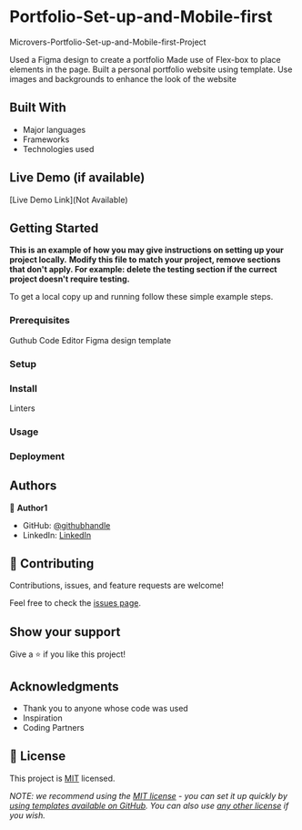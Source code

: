 # Portfolio-Set-up-and-Mobile-first

Microvers-Portfolio-Set-up-and-Mobile-first-Project

Used a Figma design to create a portfolio
Made use of Flex-box to place elements in the page.
Built a personal portfolio website using template.
Use images and backgrounds to enhance the look of the website

## Built With

- Major languages
- Frameworks
- Technologies used

## Live Demo (if available)

[Live Demo Link](Not Available)

## Getting Started

**This is an example of how you may give instructions on setting up your project locally.**
**Modify this file to match your project, remove sections that don't apply. For example: delete the testing section if the currect project doesn't require testing.**

To get a local copy up and running follow these simple example steps.

### Prerequisites

Guthub
Code Editor
Figma design template

### Setup

### Install

Linters

### Usage

### Deployment

## Authors

👤 **Author1**

- GitHub: [@githubhandle](https://github.com/AndisiweJ)
- LinkedIn: [LinkedIn](://www.linkedijafta-2n.com/in/andisiwe-68550134)

## 🤝 Contributing

Contributions, issues, and feature requests are welcome!

Feel free to check the [issues page](../../issues/).

## Show your support

Give a ⭐️ if you like this project!

## Acknowledgments

- Thank you to anyone whose code was used
- Inspiration
- Coding Partners

## 📝 License

This project is [MIT](./LICENSE) licensed.

_NOTE: we recommend using the [MIT license](https://choosealicense.com/licenses/mit/) - you can set it up quickly by [using templates available on GitHub](https://docs.github.com/en/communities/setting-up-your-project-for-healthy-contributions/adding-a-license-to-a-repository). You can also use [any other license](https://choosealicense.com/licenses/) if you wish._
